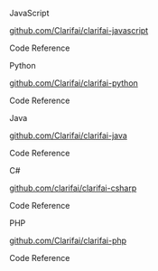 JavaScript

[github.com/Clarifai/clarifai-javascript](github.com/Clarifai/clarifai-javascript)

Code Reference

Python

[github.com/Clarifai/clarifai-python](github.com/Clarifai/clarifai-python)

Code Reference

Java

[github.com/Clarifai/clarifai-java](github.com/Clarifai/clarifai-java)

Code Reference

C#

[github.com/clarifai/clarifai-csharp](github.com/clarifai/clarifai-csharp)

Code Reference 

PHP

[github.com/Clarifai/clarifai-php](github.com/Clarifai/clarifai-php)

Code Reference
